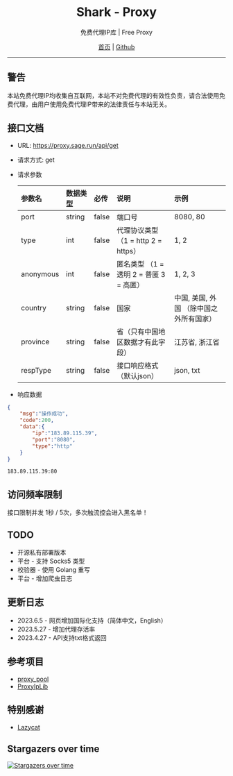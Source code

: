 <h1 align="center">Shark - Proxy</h1>

<p align="center">免费代理IP库 | Free Proxy</p>

<p align=center>
<a href="https://proxy.sage.run" target="_blank">首页</a> |
<a href="https://github.com/Sage520/shark_proxy" target="_blank">Github</a>
</p>

***

## 警告
本站免费代理IP均收集自互联网，本站不对免费代理的有效性负责，请合法使用免费代理，由用户使用免费代理IP带来的法律责任与本站无关。

## 接口文档
* URL: https://proxy.sage.run/api/get
* 请求方式: get
* 请求参数

  | 参数名 | 数据类型 | 必传 | 说明 | 示例 |
  | :---|:---| :---| :--- | :--- |
  |port|string|false|端口号|8080, 80|
  |type|int|false|代理协议类型 （1 = http 2 = https）|1, 2|
  |anonymous|int|false|匿名类型 （1 = 透明 2 = 普匿 3 = 高匿）|1, 2, 3|
  |country|string|false|国家|中国, 美国, 外国 （除中国之外所有国家）|
  |province|string|false|省（只有中国地区数据才有此字段）|江苏省, 浙江省|
  |respType|string|false|接口响应格式（默认json）|json, txt|

* 响应数据
```json
{
    "msg":"操作成功",
    "code":200,
    "data":{
        "ip":"183.89.115.39",
        "port":"8080",
        "type":"http"
    }
}
```

``` text
183.89.115.39:80
```

## 访问频率限制
接口限制并发 1秒 / 5次，多次触流控会进入黑名单！

## TODO
- 开源私有部署版本
- 平台 - 支持 Socks5 类型
- 校验器 - 使用 Golang 重写
- 平台 - 增加爬虫日志

## 更新日志
- 2023.6.5 - 网页增加国际化支持（简体中文，English）
- 2023.5.27 - 增加代理存活率
- 2023.4.27 - API支持txt格式返回

## 参考项目
- [proxy_pool](https://github.com/jhao104/proxy_pool)
- [ProxyIpLib](https://github.com/jiangxianli/ProxyIpLib)

## 特别感谢
- [Lazycat](https://github.com/1054711110)

## Stargazers over time
[![Stargazers over time](https://starchart.cc/Sage520/shark_proxy.svg)](https://starchart.cc/Sage520/shark_proxy)
